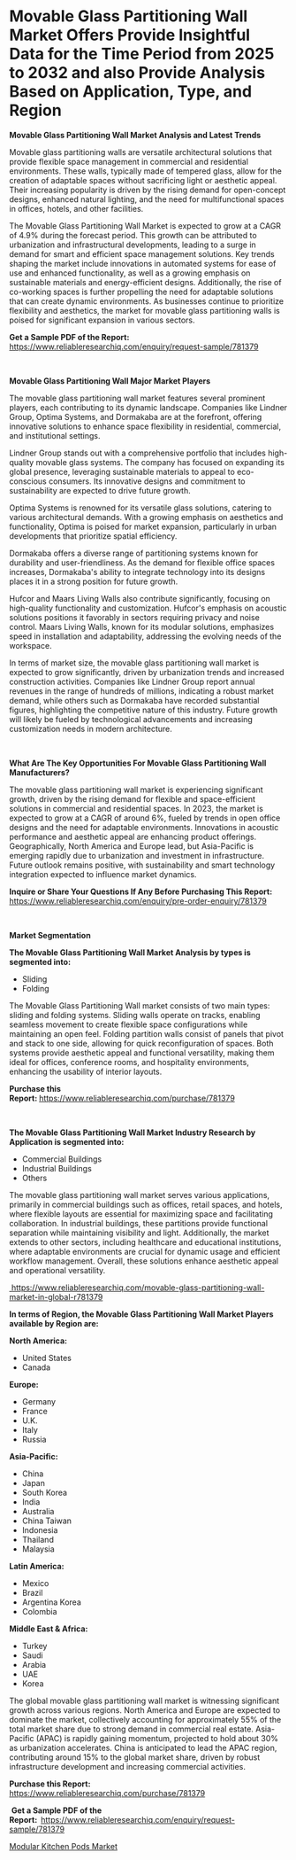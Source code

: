 <p><h1>Movable Glass Partitioning Wall Market Offers Provide Insightful Data for the Time Period from 2025 to 2032 and also Provide Analysis Based on Application, Type, and Region</h1></p><p><strong>Movable Glass Partitioning Wall Market Analysis and Latest Trends</strong></p>
<p><p>Movable glass partitioning walls are versatile architectural solutions that provide flexible space management in commercial and residential environments. These walls, typically made of tempered glass, allow for the creation of adaptable spaces without sacrificing light or aesthetic appeal. Their increasing popularity is driven by the rising demand for open-concept designs, enhanced natural lighting, and the need for multifunctional spaces in offices, hotels, and other facilities.</p><p>The Movable Glass Partitioning Wall Market is expected to grow at a CAGR of 4.9% during the forecast period. This growth can be attributed to urbanization and infrastructural developments, leading to a surge in demand for smart and efficient space management solutions. Key trends shaping the market include innovations in automated systems for ease of use and enhanced functionality, as well as a growing emphasis on sustainable materials and energy-efficient designs. Additionally, the rise of co-working spaces is further propelling the need for adaptable solutions that can create dynamic environments. As businesses continue to prioritize flexibility and aesthetics, the market for movable glass partitioning walls is poised for significant expansion in various sectors.</p></p>
<p><strong>Get a Sample PDF of the Report:&nbsp;</strong> <a href="https://www.reliableresearchiq.com/enquiry/request-sample/781379?utm_campaign=2282&utm_medium=2&utm_source=Github&utm_content=ia&utm_term=26032025&utm_id=movable-glass-partitioning-wall">https://www.reliableresearchiq.com/enquiry/request-sample/781379</a></p>
<p>&nbsp;</p>
<p><strong>Movable Glass Partitioning Wall Major Market Players</strong></p>
<p><p>The movable glass partitioning wall market features several prominent players, each contributing to its dynamic landscape. Companies like Lindner Group, Optima Systems, and Dormakaba are at the forefront, offering innovative solutions to enhance space flexibility in residential, commercial, and institutional settings.</p><p>Lindner Group stands out with a comprehensive portfolio that includes high-quality movable glass systems. The company has focused on expanding its global presence, leveraging sustainable materials to appeal to eco-conscious consumers. Its innovative designs and commitment to sustainability are expected to drive future growth.</p><p>Optima Systems is renowned for its versatile glass solutions, catering to various architectural demands. With a growing emphasis on aesthetics and functionality, Optima is poised for market expansion, particularly in urban developments that prioritize spatial efficiency.</p><p>Dormakaba offers a diverse range of partitioning systems known for durability and user-friendliness. As the demand for flexible office spaces increases, Dormakaba's ability to integrate technology into its designs places it in a strong position for future growth.</p><p>Hufcor and Maars Living Walls also contribute significantly, focusing on high-quality functionality and customization. Hufcor's emphasis on acoustic solutions positions it favorably in sectors requiring privacy and noise control. Maars Living Walls, known for its modular solutions, emphasizes speed in installation and adaptability, addressing the evolving needs of the workspace.</p><p>In terms of market size, the movable glass partitioning wall market is expected to grow significantly, driven by urbanization trends and increased construction activities. Companies like Lindner Group report annual revenues in the range of hundreds of millions, indicating a robust market demand, while others such as Dormakaba have recorded substantial figures, highlighting the competitive nature of this industry. Future growth will likely be fueled by technological advancements and increasing customization needs in modern architecture.</p></p>
<p>&nbsp;</p>
<p><strong>What Are The Key Opportunities For Movable Glass Partitioning Wall Manufacturers?</strong></p>
<p><p>The movable glass partitioning wall market is experiencing significant growth, driven by the rising demand for flexible and space-efficient solutions in commercial and residential spaces. In 2023, the market is expected to grow at a CAGR of around 6%, fueled by trends in open office designs and the need for adaptable environments. Innovations in acoustic performance and aesthetic appeal are enhancing product offerings. Geographically, North America and Europe lead, but Asia-Pacific is emerging rapidly due to urbanization and investment in infrastructure. Future outlook remains positive, with sustainability and smart technology integration expected to influence market dynamics.</p></p>
<p><strong>Inquire or Share Your Questions If Any Before Purchasing This Report:</strong> <a href="https://www.reliableresearchiq.com/enquiry/pre-order-enquiry/781379?utm_campaign=2282&utm_medium=2&utm_source=Github&utm_content=ia&utm_term=26032025&utm_id=movable-glass-partitioning-wall">https://www.reliableresearchiq.com/enquiry/pre-order-enquiry/781379</a></p>
<p>&nbsp;</p>
<p><strong>Market Segmentation</strong></p>
<p><strong>The Movable Glass Partitioning Wall Market Analysis by types is segmented into:</strong></p>
<p><ul><li>Sliding</li><li>Folding</li></ul></p>
<p><p>The Movable Glass Partitioning Wall market consists of two main types: sliding and folding systems. Sliding walls operate on tracks, enabling seamless movement to create flexible space configurations while maintaining an open feel. Folding partition walls consist of panels that pivot and stack to one side, allowing for quick reconfiguration of spaces. Both systems provide aesthetic appeal and functional versatility, making them ideal for offices, conference rooms, and hospitality environments, enhancing the usability of interior layouts.</p></p>
<p><strong>Purchase this Report:&nbsp;</strong><a href="https://www.reliableresearchiq.com/purchase/781379?utm_campaign=2282&utm_medium=2&utm_source=Github&utm_content=ia&utm_term=26032025&utm_id=movable-glass-partitioning-wall">https://www.reliableresearchiq.com/purchase/781379</a></p>
<p>&nbsp;</p>
<p><strong>The Movable Glass Partitioning Wall Market Industry Research by Application is segmented into:</strong></p>
<p><ul><li>Commercial Buildings</li><li>Industrial Buildings</li><li>Others</li></ul></p>
<p><p>The movable glass partitioning wall market serves various applications, primarily in commercial buildings such as offices, retail spaces, and hotels, where flexible layouts are essential for maximizing space and facilitating collaboration. In industrial buildings, these partitions provide functional separation while maintaining visibility and light. Additionally, the market extends to other sectors, including healthcare and educational institutions, where adaptable environments are crucial for dynamic usage and efficient workflow management. Overall, these solutions enhance aesthetic appeal and operational versatility.</p></p>
<p><a href="https://www.reliableresearchiq.com/movable-glass-partitioning-wall-market-in-global-r781379?utm_campaign=2282&utm_medium=2&utm_source=Github&utm_content=ia&utm_term=26032025&utm_id=movable-glass-partitioning-wall">&nbsp;https://www.reliableresearchiq.com/movable-glass-partitioning-wall-market-in-global-r781379</a></p>
<p><strong>In terms of Region, the Movable Glass Partitioning Wall Market Players available by Region are:</strong></p>
<p>
    <p> <strong> North America: </strong>
        <ul>
            <li>United States</li>
            <li>Canada</li>
        </ul>
        </p> 
    <p> <strong> Europe: </strong>
        <ul>
            <li>Germany</li>
            <li>France</li>
            <li>U.K.</li>
            <li>Italy</li>
            <li>Russia</li>
        </ul>
        </p> 
    <p> <strong> Asia-Pacific: </strong>
        <ul>
            <li>China</li>
            <li>Japan</li>
            <li>South Korea</li>
            <li>India</li>
            <li>Australia</li>
            <li>China Taiwan</li>
            <li>Indonesia</li>
            <li>Thailand</li>
            <li>Malaysia</li>
        </ul>
        </p> 
    <p> <strong> Latin America: </strong>
        <ul>
            <li>Mexico</li>
            <li>Brazil</li>
            <li>Argentina Korea</li>
            <li>Colombia</li>
        </ul>
        </p> 
    <p> <strong> Middle East & Africa: </strong>
        <ul>
            <li>Turkey</li>
            <li>Saudi</li>
            <li>Arabia</li>
            <li>UAE</li>
            <li>Korea</li>
        </ul>
    </p>
    </p>
<p><p>The global movable glass partitioning wall market is witnessing significant growth across various regions. North America and Europe are expected to dominate the market, collectively accounting for approximately 55% of the total market share due to strong demand in commercial real estate. Asia-Pacific (APAC) is rapidly gaining momentum, projected to hold about 30% as urbanization accelerates. China is anticipated to lead the APAC region, contributing around 15% to the global market share, driven by robust infrastructure development and increasing commercial activities.</p></p>
<p><strong>Purchase this Report: </strong><a href="https://www.reliableresearchiq.com/purchase/781379?utm_campaign=2282&utm_medium=2&utm_source=Github&utm_content=ia&utm_term=26032025&utm_id=movable-glass-partitioning-wall">https://www.reliableresearchiq.com/purchase/781379</a></p>
<p>&nbsp;<strong>Get a Sample PDF of the Report:&nbsp;&nbsp;</strong><a href="https://www.reliableresearchiq.com/enquiry/request-sample/781379?utm_campaign=2282&utm_medium=2&utm_source=Github&utm_content=ia&utm_term=26032025&utm_id=movable-glass-partitioning-wall">https://www.reliableresearchiq.com/enquiry/request-sample/781379</a></p>
<p><strong></strong></p>
<p><p><a href="https://github.com/NargisHussain432/Market-Research-Report-List-2/blob/main/modular-kitchen-pods-market.md?utm_campaign=2282&utm_medium=2&utm_source=Github&utm_content=ia&utm_term=26032025&utm_id=movable-glass-partitioning-wall">Modular Kitchen Pods Market</a></p></p>